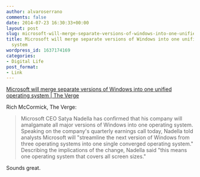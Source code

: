 ```yaml
---
author: alvaroserrano
comments: false
date: 2014-07-23 16:30:33+00:00
layout: post
slug: microsoft-will-merge-separate-versions-of-windows-into-one-unified-operating-system
title: Microsoft will merge separate versions of Windows into one unified operating
  system
wordpress_id: 1637174169
categories:
- Digital Life
post_format:
- Link
---
```


[Microsoft will merge separate versions of Windows into one unified operating system | The Verge](http://www.theverge.com/2014/7/22/5928219/microsoft-will-merge-windows-into-one-os)

Rich McCormick, The Verge:



<blockquote>Microsoft CEO Satya Nadella has confirmed that his company will amalgamate all major versions of Windows into one operating system. Speaking on the company's quarterly earnings call today, Nadella told analysts Microsoft will "streamline the next version of Windows from three operating systems into one single converged operating system." Describing the implications of the change, Nadella said "this means one operating system that covers all screen sizes."</blockquote>



Sounds great.

